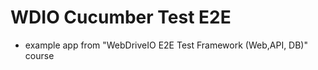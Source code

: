 # WDIO Cucumber Test E2E

-   example app from "WebDriveIO E2E Test Framework (Web,API, DB)" course
